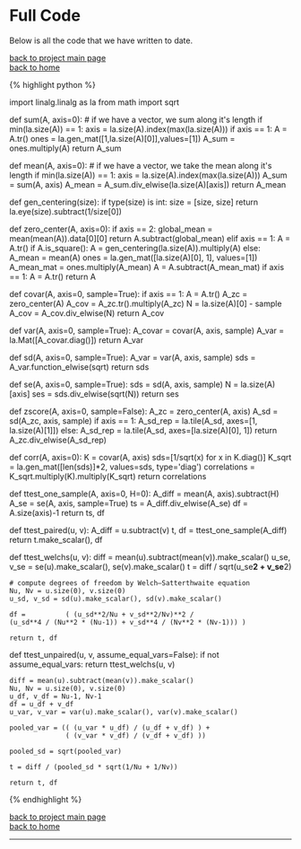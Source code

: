# Full Code
Below is all the code that we have written to date.

[back to project main page](./stats_from_scratch.md)\
[back to home](../index.md)

{% highlight python %}

import linalg.linalg as la
from math import sqrt

def sum(A, axis=0):
    # if we have a vector, we sum along it's length
    if min(la.size(A)) == 1:
        axis = la.size(A).index(max(la.size(A)))
    if axis == 1:
        A = A.tr()
    ones = la.gen_mat([1,la.size(A)[0]],values=[1])
    A_sum = ones.multiply(A)
    return A_sum

def mean(A, axis=0):
    # if we have a vector, we take the mean along it's length
    if min(la.size(A)) == 1:
        axis = la.size(A).index(max(la.size(A)))
    A_sum = sum(A, axis)
    A_mean = A_sum.div_elwise(la.size(A)[axis])
    return A_mean

def gen_centering(size):
    if type(size) is int:
        size = [size, size]
    return la.eye(size).subtract(1/size[0])

def zero_center(A, axis=0):
    if axis == 2:
        global_mean = mean(mean(A)).data[0][0]
        return A.subtract(global_mean)
    elif axis == 1:
        A = A.tr()
    if A.is_square():
        A = gen_centering(la.size(A)).multiply(A)
    else:
        A_mean = mean(A)
        ones = la.gen_mat([la.size(A)[0], 1], values=[1])
        A_mean_mat = ones.multiply(A_mean)
        A = A.subtract(A_mean_mat)
    if axis == 1:
        A = A.tr()
    return A

def covar(A, axis=0, sample=True):
    if axis == 1:
        A = A.tr()
    A_zc = zero_center(A)
    A_cov = A_zc.tr().multiply(A_zc)
    N = la.size(A)[0] - sample
    A_cov = A_cov.div_elwise(N)
    return A_cov

def var(A, axis=0, sample=True):
    A_covar = covar(A, axis, sample)
    A_var = la.Mat([A_covar.diag()])
    return A_var

def sd(A, axis=0, sample=True):
    A_var = var(A, axis, sample)
    sds = A_var.function_elwise(sqrt)
    return sds

def se(A, axis=0, sample=True):
    sds = sd(A, axis, sample)
    N = la.size(A)[axis]
    ses = sds.div_elwise(sqrt(N))
    return ses

def zscore(A, axis=0, sample=False):
    A_zc = zero_center(A, axis)
    A_sd = sd(A_zc, axis, sample)
    if axis == 1:
        A_sd_rep = la.tile(A_sd, axes=[1, la.size(A)[1]])
    else:
        A_sd_rep = la.tile(A_sd, axes=[la.size(A)[0], 1])
    return A_zc.div_elwise(A_sd_rep)

def corr(A, axis=0):
    K = covar(A, axis)
    sds=[1/sqrt(x) for x in K.diag()]
    K_sqrt = la.gen_mat([len(sds)]*2, values=sds, type='diag')
    correlations = K_sqrt.multiply(K).multiply(K_sqrt)
    return correlations

def ttest_one_sample(A, axis=0, H=0):
    A_diff = mean(A, axis).subtract(H)
    A_se = se(A, axis, sample=True)
    ts = A_diff.div_elwise(A_se)
    df = A.size(axis)-1
    return ts, df

def ttest_paired(u, v):
    A_diff = u.subtract(v)
    t, df = ttest_one_sample(A_diff)
    return t.make_scalar(), df

def ttest_welchs(u, v):
    diff = mean(u).subtract(mean(v)).make_scalar()
    u_se, v_se = se(u).make_scalar(), se(v).make_scalar()
    t = diff / sqrt(u_se**2 + v_se**2)

    # compute degrees of freedom by Welch–Satterthwaite equation
    Nu, Nv = u.size(0), v.size(0)
    u_sd, v_sd = sd(u).make_scalar(), sd(v).make_scalar()

    df =          ( (u_sd**2/Nu + v_sd**2/Nv)**2 /
    (u_sd**4 / (Nu**2 * (Nu-1)) + v_sd**4 / (Nv**2 * (Nv-1))) )

    return t, df

def ttest_unpaired(u, v, assume_equal_vars=False):
    if not assume_equal_vars:
        return ttest_welchs(u, v)

    diff = mean(u).subtract(mean(v)).make_scalar()
    Nu, Nv = u.size(0), v.size(0)
    u_df, v_df = Nu-1, Nv-1
    df = u_df + v_df
    u_var, v_var = var(u).make_scalar(), var(v).make_scalar()

    pooled_var = (( (u_var * u_df) / (u_df + v_df) ) +
                  ( (v_var * v_df) / (v_df + v_df) ))

    pooled_sd = sqrt(pooled_var)

    t = diff / (pooled_sd * sqrt(1/Nu + 1/Nv))

    return t, df

{% endhighlight %}

[back to project main page](./stats_from_scratch.md)\
[back to home](../index.md)

---
<script src="https://utteranc.es/client.js"
        repo="Matt-A-Bennett/Matt-A-Bennett.github.io"
        issue-term="https://matt-a-bennett.github.io/stats_from_scratch/full_code.html"
        theme="github-light"
        crossorigin="anonymous"
        async>
</script>

